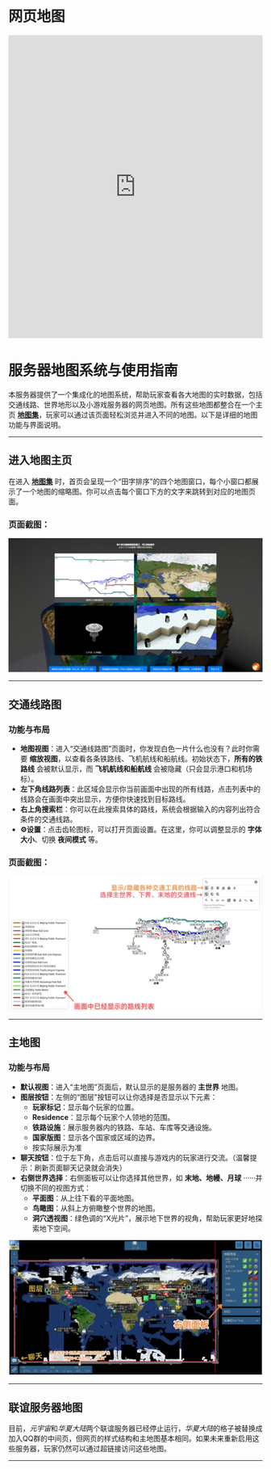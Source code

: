# 网页地图

<iframe src="http://earthvillage.top:33020/" scrolling="no" border="0" frameborder="no" framespacing="0" allowfullscreen="true" width="100%" height="600px"></iframe>


# 服务器地图系统与使用指南

本服务器提供了一个集成化的地图系统，帮助玩家查看各大地图的实时数据，包括交通线路、世界地形以及小游戏服务器的网页地图。所有这些地图都整合在一个主页 **[地图集](http://map.earthvillage.top)**，玩家可以通过该页面轻松浏览并进入不同的地图。以下是详细的地图功能与界面说明。

---

## **进入地图主页**

在进入 **[地图集](http://map.earthvillage.top)** 时，首页会呈现一个“田字排序”的四个地图窗口，每个小窗口都展示了一个地图的缩略图。你可以点击每个窗口下方的文字来跳转到对应的地图页面。

### **页面截图**：  

![](/others/地图/主页.png)

---

## **交通线路图**

### **功能与布局**

- **地图视图**：进入“交通线路图”页面时，你发现白色一片什么也没有？此时你需要 **缩放视图**，以查看各条铁路线、飞机航线和船航线。初始状态下，**所有的铁路线** 会被默认显示，而 **飞机航线和船航线** 会被隐藏（只会显示港口和机场标）。
- **左下角线路列表**：此区域会显示你当前画面中出现的所有线路，点击列表中的线路会在画面中突出显示，方便你快速找到目标路线。
- **右上角搜索栏**：你可以在此搜索具体的路线，系统会根据输入的内容列出符合条件的交通线路。
- **⚙设置**：点击齿轮图标，可以打开页面设置。在这里，你可以调整显示的 **字体大小**、切换 **夜间模式** 等。
  
### **页面截图**：
  
![](/others/地图/交通线路图.jpg)

---

## **主地图**

### **功能与布局**

- **默认视图**：进入“主地图”页面后，默认显示的是服务器的 **主世界** 地图。
- **图层按钮**：左侧的“图层”按钮可以让你选择是否显示以下元素：
  - **玩家标记**：显示每个玩家的位置。
  - **Residence**：显示每个玩家个人领地的范围。
  - **铁路设施**：展示服务器内的铁路、车站、车库等交通设施。
  - **国家版图**：显示各个国家或区域的边界。
  - 按实际展示为准
- **聊天按钮**：位于左下角，点击后可以直接与游戏内的玩家进行交流。（温馨提示：刷新页面聊天记录就会消失）
- **右侧世界选择**：右侧面板可以让你选择其他世界，如 **末地、地幔、月球** ······并切换不同的视图方式：
  - **平面图**：从上往下看的平面地图。
  - **鸟瞰图**：从斜上方俯瞰整个世界的地图。
  - **洞穴透视图**：绿色调的“X光片”，展示地下世界的视角，帮助玩家更好地探索地下空间。

![](/others/地图/世界地图.jpg)

---

## **联谊服务器地图**

目前，*元宇宙*和*华夏大陆*两个联谊服务器已经停止运行，*华夏大陆*的格子被替换成加入QQ群的中间页，但网页的样式结构和主地图基本相同。如果未来重新启用这些服务器，玩家仍然可以通过超链接访问这些地图。

---